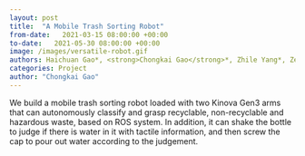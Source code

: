 ```yaml
---
layout: post
title:  "A Mobile Trash Sorting Robot"
from-date:   2021-03-15 08:00:00 +00:00
to-date:   2021-05-30 08:00:00 +00:00
image: /images/versatile-robot.gif
authors: Haichuan Gao*, <strong>Chongkai Gao</strong>*, Zhile Yang*, Zekun Li, and Feng Chen
categories: Project
author: "Chongkai Gao"
---
```

We build a mobile trash sorting robot loaded with two Kinova Gen3 arms that can autonomously classify and grasp recyclable, non-recyclable and hazardous waste, based on ROS system. In addition, it can shake the bottle to judge if there is water in it with tactile information,  and then screw the cap to pour out water according to the judgement.
